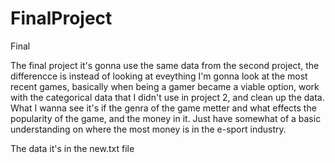 # FinalProject
Final


The final project it's gonna use the same data from the second project, the differencce is instead of looking at eveything I'm gonna look at the most recent games, basically when being a gamer became a viable option, work with the categorical data that I didn't use in project 2, and clean up the data.
What I wanna see it's if the genra of the game metter and what effects the popularity of the game, and the money in it. Just have somewhat of a basic understanding 
on where the most money is in the e-sport industry.

The data it's in the new.txt file
